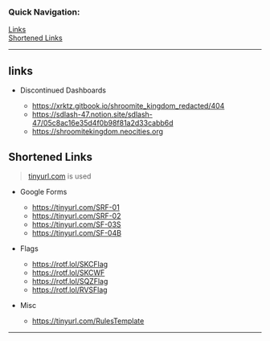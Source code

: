 ### Quick Navigation:
[Links](#links)  
[Shortened Links](#shortened-links)

<!--- lol man -->

***

## links

- Discontinued Dashboards

  - https://xrktz.gitbook.io/shroomite_kingdom_redacted/404
  - https://sdlash-47.notion.site/sdlash-47/05c8ac16e35d4f0b98f81a2d33cabb6d
  - https://shroomitekingdom.neocities.org

## Shortened Links

> [tinyurl.com](https://tinyurl.com/app) is used

- Google Forms

  - https://tinyurl.com/SRF-01
  - https://tinyurl.com/SRF-02
  - https://tinyurl.com/SF-03S
  - https://tinyurl.com/SF-04B

- Flags

  - https://rotf.lol/SKCFlag
  - https://rotf.lol/SKCWF
  - https://rotf.lol/SQZFlag
  - https://rotf.lol/RVSFlag

- Misc

  - https://tinyurl.com/RulesTemplate

***


